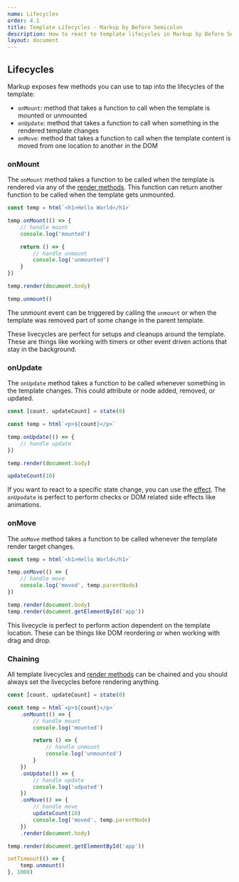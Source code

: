 ```yaml
---
name: Lifecycles
order: 4.1
title: Template Lifecycles - Markup by Before Semicolon
description: How to react to template lifecycles in Markup by Before Semicolon
layout: document
---
```


## Lifecycles

Markup exposes few methods you can use to tap into the lifecycles of the template:

-   `onMount`: method that takes a function to call when the template is mounted or unmounted
-   `onUpdate`: method that takes a function to call when something in the rendered template changes
-   `onMove`: method that takes a function to call when the template content is moved from one location to another in the DOM

### onMount

The `onMount` method takes a function to be called when the template is rendered via any of the [render methods](./index.md#rendering). This function can return another function to be called when the template gets unmounted.

```javascript
const temp = html`<h1>Hello World</h1>`

temp.onMount(() => {
    // handle mount
    console.log('mounted')

    return () => {
        // handle unmount
        console.log('unmounted')
    }
})

temp.render(document.body)

temp.unmount()
```

The unmount event can be triggered by calling the `unmount` or when the template was removed part of some change in the parent template.

These livecycles are perfect for setups and cleanups around the template. These are things like working with timers or other event driven actions that stay in the background.

### onUpdate

The `onUpdate` method takes a function to be called whenever something in the template changes. This could attribute or node added, removed, or updated.

```javascript
const [count, updateCount] = state(0)

const temp = html`<p>${count}</p>`

temp.onUpdate(() => {
    // handle update
})

temp.render(document.body)

updateCount(10)
```

If you want to react to a specific state change, you can use the [effect](../state/effect.md). The `onUpodate` is perfect to perform checks or DOM related side effects like animations.

### onMove

The `onMove` method takes a function to be called whenever the template render target changes.

```javascript
const temp = html`<h1>Hello World</h1>`

temp.onMove(() => {
    // handle move
    console.log('moved', temp.parentNode)
})

temp.render(document.body)
temp.render(document.getElementById('app'))
```

This livecycle is perfect to perform action dependent on the template location. These can be things like DOM reordering or when working with drag and drop.

### Chaining

All template livecycles and [render methods](./index.md#rendering) can be chained and you should always set the livecycles before rendering anything.

```javascript
const [count, updateCount] = state(0)

const temp = html`<p>${count}</p>`
    .onMount(() => {
        // handle mount
        console.log('mounted')

        return () => {
            // handle unmount
            console.log('unmounted')
        }
    })
    .onUpdate(() => {
        // handle update
        console.log('udpated')
    })
    .onMove(() => {
        // handle move
        updateCount(10)
        console.log('moved', temp.parentNode)
    })
    .render(document.body)

temp.render(document.getElementById('app'))

setTimeout(() => {
    temp.unmount()
}, 1000)
```
